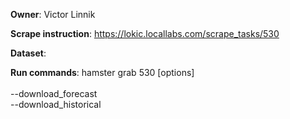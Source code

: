 **Owner**: Victor Linnik
 
**Scrape instruction**: https://lokic.locallabs.com/scrape_tasks/530

**Dataset**: 

**Run commands**: hamster grab 530 [options]
<br><br>--download_forecast
<br>--download_historical

